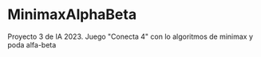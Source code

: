 # MinimaxAlphaBeta
Proyecto 3 de IA 2023. Juego "Conecta 4" con lo algoritmos de minimax y poda alfa-beta

